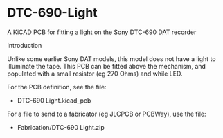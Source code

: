 # DTC-690-Light

A KiCAD PCB for fitting a light on the Sony DTC-690 DAT recorder

Introduction

Unlike some earlier Sony DAT models, this model does not have a light to illuminate the tape. This PCB can be fitted above the mechanism, and populated with a small resistor (eg 270 Ohms) and while LED.

For the PCB definition, see the file:
- DTC-690 Light.kicad_pcb

For a file to send to a fabricator (eg JLCPCB or PCBWay), use the file:
- Fabrication/DTC-690 Light.zip
